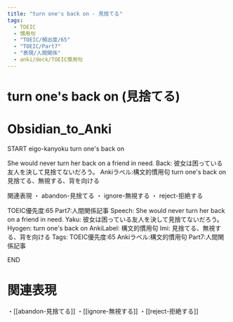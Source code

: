 ```yaml
---
title: "turn one's back on - 見捨てる"
tags:
  - TOEIC
  - 慣用句
  - "TOEIC/頻出度/65"
  - "TOEIC/Part7"
  - "表現/人間関係"
  - anki/deck/TOEIC慣用句
---
```


# turn one's back on (見捨てる)

# Obsidian_to_Anki
START
eigo-kanyoku
turn one's back on

She would never turn her back on a friend in need.
Back:
彼女は困っている友人を決して見捨てないだろう。
Ankiラベル:構文的慣用句
turn one's back on
見捨てる、無視する、背を向ける

関連表現
・ abandon-見捨てる
・ ignore-無視する
・ reject-拒絶する

TOEIC優先度:65
Part7:人間関係記事
Speech: She would never turn her back on a friend in need.
Yaku: 彼女は困っている友人を決して見捨てないだろう。
Hyogen: turn one's back on
AnkiLabel: 構文的慣用句
Imi: 見捨てる、無視する、背を向ける
Tags: TOEIC優先度:65 Ankiラベル:構文的慣用句 Part7:人間関係記事
<!--ID: 1751241921946-->
END

# 関連表現
・[[abandon-見捨てる]]
・[[ignore-無視する]]
・[[reject-拒絶する]]

